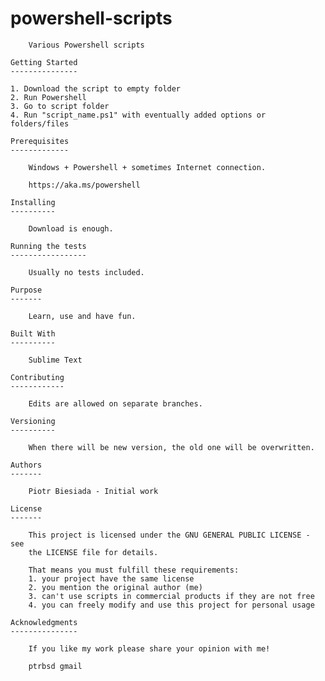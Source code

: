 powershell-scripts
==================

		Various Powershell scripts

	Getting Started
	---------------

	1. Download the script to empty folder
	2. Run Powershell
	3. Go to script folder
	4. Run "script_name.ps1" with eventually added options or folders/files

	Prerequisites
	-------------

		Windows + Powershell + sometimes Internet connection.

		https://aka.ms/powershell

	Installing
	----------

		Download is enough.

	Running the tests
	-----------------

		Usually no tests included.

	Purpose
	-------

		Learn, use and have fun.

	Built With
	----------

		Sublime Text

	Contributing
	------------

		Edits are allowed on separate branches.

	Versioning
	----------

		When there will be new version, the old one will be overwritten.

	Authors
	-------

		Piotr Biesiada - Initial work

	License
	-------

		This project is licensed under the GNU GENERAL PUBLIC LICENSE - see
		the LICENSE file for details.

		That means you must fulfill these requirements:
		1. your project have the same license
		2. you mention the original author (me)
		3. can't use scripts in commercial products if they are not free
		4. you can freely modify and use this project for personal usage

	Acknowledgments
	---------------

		If you like my work please share your opinion with me!

		ptrbsd gmail
